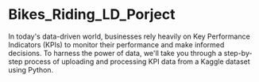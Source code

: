 # Bikes_Riding_LD_Porject
In today's data-driven world, businesses rely heavily on Key Performance Indicators (KPIs) to monitor their performance and make informed decisions. To harness the power of data, we'll take you through a step-by-step process of uploading and processing KPI data from a Kaggle dataset using Python.
